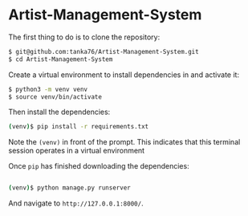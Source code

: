# Artist-Management-System
The first thing to do is to clone the repository:

```sh
$ git@github.com:tanka76/Artist-Management-System.git
$ cd Artist-Management-System
```

Create a virtual environment to install dependencies in and activate it:

```sh
$ python3 -m venv venv
$ source venv/bin/activate
```

Then install the dependencies:

```sh
(venv)$ pip install -r requirements.txt
```
Note the `(venv)` in front of the prompt. This indicates that this terminal
session operates in a virtual environment

Once `pip` has finished downloading the dependencies:
```sh

(venv)$ python manage.py runserver
```
And navigate to `http://127.0.0.1:8000/`.
